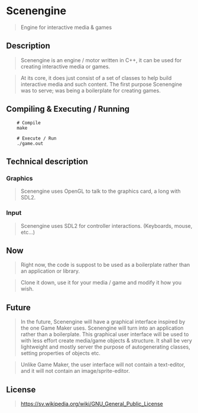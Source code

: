 # Scenengine
> Engine for interactive media & games

## Description
> Scenengine is an engine / motor written in C++, it can be used for creating
> interactive media or games.

> At its core, it does just consist of a set of classes to help build
> interactive media and such content.
> The first purpose Scenengine was to serve; was being a boilerplate for
> creating games.

## Compiling & Executing / Running

        # Compile
        make

        # Execute / Run
        ./game.out

## Technical description
### Graphics
> Scenengine uses OpenGL to talk to the graphics card, a long with SDL2.

### Input
> Scenengine uses SDL2 for controller interactions. (Keyboards, mouse, etc...)

## Now
> Right now, the code is suppost to be used as a boilerplate rather than an
> application or library.

> Clone it down, use it for your media / game and modify it how you wish.

## Future
> In the future, Scenengine will have a graphical interface inspired by the one
> Game Maker uses.
> Scenengine will turn into an application rather than a boilerplate.
> This graphical user interface will be used to with less effort create media/game
> objects & structure.
> It shall be very lightweight and mostly server the purpose of autogenerating
> classes, setting properties of objects etc.

> Unlike Game Maker, the user interface will not contain a text-editor, and
> it will not contain an image/sprite-editor.

## License
> https://sv.wikipedia.org/wiki/GNU_General_Public_License
